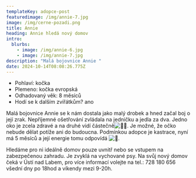 ```yaml
---
templateKey: adopce-post
featuredimage: /img/annie-7.jpg
image: /img/cerne-pozadi.png
title: Annie
heading: Annie hledá nový domov
intro:
  blurbs:
    - image: /img/annie-6.jpg
    - image: /img/annie-7.jpg
description: "Malá bojovnice Annie "
date: 2024-10-14T08:08:26.775Z
---
```



* P﻿ohlaví: kočka 
* P﻿lemeno: kočka evropská
* O﻿dhadovaný věk: 8 měsíců
* H﻿odí se k dalším zvířátkům? ano

Malá bojovnice Annie se k nám dostala jako malý drobek a hned začal boj o její zrak. Nepříjemné ošetřování zvládala na jedničku a jedla za dva. Jedno oko je zcela zdravé a na druhé vidí částečně![🙏🏻](https://static.xx.fbcdn.net/images/emoji.php/v9/tfb/1/16/1f64f_1f3fb.png). Je možné, že očko nebude dělat potíže ani do budoucna. Podmínkou adopce je kastrace, nyní má 5 měsíců a její energie tomu odpovídá ![🤪](https://static.xx.fbcdn.net/images/emoji.php/v9/t80/1/16/1f92a.png). 

Hledáme pro ni ideálně domov pouze uvnitř nebo se vstupem na zabezpečenou zahradu. Je zvyklá na vychované psy. Na svůj nový domov čeká v Ústí nad Labem, pro více informací volejte na tel.: 728 180 656 všední dny po 18hod a víkendy mezi 9-20h.